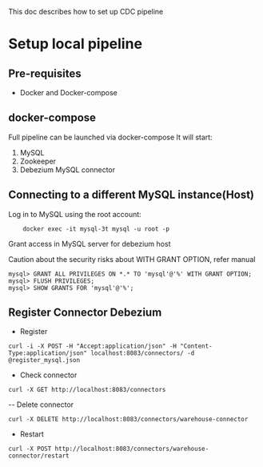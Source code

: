 This doc describes how to set up CDC pipeline

# Setup local pipeline

## Pre-requisites

- Docker and Docker-compose

## docker-compose

Full pipeline can be launched via docker-compose
It will start:

1. MySQL
2. Zookeeper
3. Debezium MySQL connector

## Connecting to a different MySQL instance(Host)

Log in to MySQL using the root account:

```terminal
    docker exec -it mysql-3t mysql -u root -p
```

Grant access in MySQL server for debezium host

Caution about the security risks about WITH GRANT OPTION, refer manual

```
mysql> GRANT ALL PRIVILEGES ON *.* TO 'mysql'@'%' WITH GRANT OPTION;
mysql> FLUSH PRIVILEGES;
mysql> SHOW GRANTS FOR 'mysql'@'%';
```

## Register Connector Debezium

- Register

```terminal
curl -i -X POST -H "Accept:application/json" -H "Content-Type:application/json" localhost:8083/connectors/ -d @register_mysql.json
```

- Check connector

```terminal
curl -X GET http://localhost:8083/connectors
```

-- Delete connector

```terminal
curl -X DELETE http://localhost:8083/connectors/warehouse-connector
```

- Restart

```terminal
curl -X POST http://localhost:8083/connectors/warehouse-connector/restart
```
